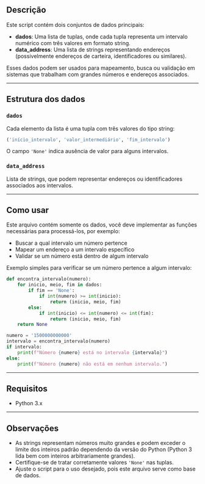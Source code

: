 ## Descrição

Este script contém dois conjuntos de dados principais:

* **dados**: Uma lista de tuplas, onde cada tupla representa um intervalo numérico com três valores em formato string.
* **data\_address**: Uma lista de strings representando endereços (possivelmente endereços de carteira, identificadores ou similares).

Esses dados podem ser usados para mapeamento, busca ou validação em sistemas que trabalham com grandes números e endereços associados.

---

## Estrutura dos dados

### `dados`

Cada elemento da lista é uma tupla com três valores do tipo string:

```python
('início_intervalo', 'valor_intermediário', 'fim_intervalo')
```

O campo `'None'` indica ausência de valor para alguns intervalos.

### `data_address`

Lista de strings, que podem representar endereços ou identificadores associados aos intervalos.

---

## Como usar

Este arquivo contém somente os dados, você deve implementar as funções necessárias para processá-los, por exemplo:

* Buscar a qual intervalo um número pertence
* Mapear um endereço a um intervalo específico
* Validar se um número está dentro de algum intervalo

Exemplo simples para verificar se um número pertence a algum intervalo:

```python
def encontra_intervalo(numero):
    for inicio, meio, fim in dados:
        if fim == 'None':
            if int(numero) >= int(inicio):
                return (inicio, meio, fim)
        else:
            if int(inicio) <= int(numero) <= int(fim):
                return (inicio, meio, fim)
    return None

numero = '1500000000000'
intervalo = encontra_intervalo(numero)
if intervalo:
    print(f"Número {numero} está no intervalo {intervalo}")
else:
    print(f"Número {numero} não está em nenhum intervalo.")
```

---

## Requisitos

* Python 3.x

---

## Observações

* As strings representam números muito grandes e podem exceder o limite dos inteiros padrão dependendo da versão do Python (Python 3 lida bem com inteiros arbitrariamente grandes).
* Certifique-se de tratar corretamente valores `'None'` nas tuplas.
* Ajuste o script para o uso desejado, pois este arquivo serve como base de dados. 
